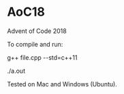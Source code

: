 # AoC18
Advent of Code 2018

To compile and run:

g++ file.cpp --std=c++11 

./a.out

Tested on Mac and Windows (Ubuntu).
